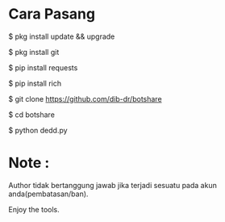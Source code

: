 # Cara Pasang

$ pkg install update && upgrade

$ pkg install git

$ pip install requests

$ pip install rich

$ git clone https://github.com/dib-dr/botshare

$ cd botshare

$ python dedd.py

# Note :
 Author tidak bertanggung jawab jika terjadi sesuatu pada akun anda(pembatasan/ban).

 Enjoy the tools.
